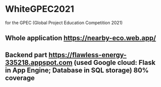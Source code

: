# WhiteGPEC2021

for the GPEC (Global Project Education Competition 2021)

## Whole application <https://nearby-eco.web.app/>

## Backend part <https://flawless-energy-335218.appspot.com> (used Google cloud: Flask in App Engine; Database in SQL storage) 80% coverage
